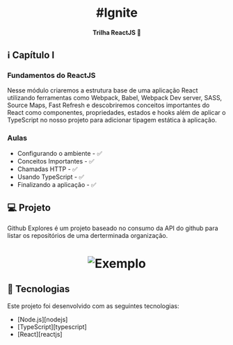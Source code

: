 <h1 align="center">
    #Ignite
</h1>

<h4 align="center"> 
	Trilha ReactJS 🚀
</h4>

## :information_source: Capítulo I

<h3>Fundamentos do ReactJS</h3>

<p>Nesse módulo criaremos a estrutura base de uma aplicação React utilizando ferramentas como Webpack, Babel, Webpack Dev server, SASS, Source Maps, Fast Refresh e descobriremos conceitos importantes do React como componentes, propriedades, estados e hooks além de aplicar o TypeScript no nosso projeto para adicionar tipagem estática à aplicação.</p>

### Aulas
- Configurando o ambiente - ✅
- Conceitos Importantes - ✅
- Chamadas HTTP - ✅
- Usando TypeScript - ✅
- Finalizando a aplicação - ✅

## 💻 Projeto

Github Explores é um projeto baseado no consumo da API do github para listar os repositórios de uma derterminada organização. 

<h1 align="center">
    <img alt="Exemplo" title="Exemplo" src="https://github.com/ademilsonalmeida/ignite-fundamentos-reactjs/blob/main/capa.png" />
</h1>

## :rocket: Tecnologias

Este projeto foi desenvolvido com as seguintes tecnologias:

- [Node.js][nodejs]
- [TypeScript][typescript]
- [React][reactjs]
